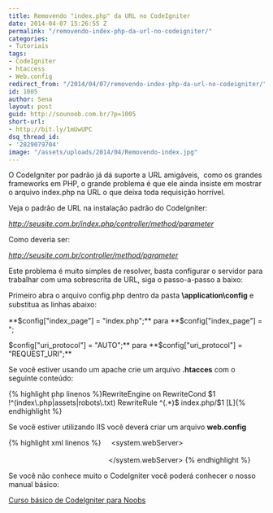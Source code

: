 ```yaml
---
title: Removendo "index.php" da URL no CodeIgniter
date: 2014-04-07 15:26:55 Z
permalink: "/removendo-index-php-da-url-no-codeigniter/"
categories:
- Tutoriais
tags:
- CodeIgniter
- htaccess
- Web.config
redirect_from: "/2014/04/07/removendo-index-php-da-url-no-codeigniter/"
id: 1005
author: Sena
layout: post
guid: http://sounoob.com.br/?p=1005
short-url:
- http://bit.ly/1mUwUPC
dsq_thread_id:
- '2829079704'
image: "/assets/uploads/2014/04/Removendo-index.jpg"
---
```


O CodeIgniter por padrão já dá suporte a URL amigáveis,  como os grandes frameworks em PHP, o grande problema é que ele ainda insiste em mostrar o arquivo index.php na URL o que deixa toda requisição horrível.

Veja o padrão de URL na instalação padrão do CodeIgniter:
  
_http://seusite.com.br/index.php/controller/method/parameter_

Como deveria ser:
  
_http://seusite.com.br/controller/method/parameter<!--more-->_

Este problema é muito simples de resolver, basta configurar o servidor para trabalhar com uma sobrescrita de URL, siga o passo-a-passo a baixo:

Primeiro a<span style="line-height: 18px;">bra o arquivo config.php dentro da pasta </span><strong style="line-height: 18px;">\application\config<strong></strong></strong> <span style="line-height: 18px;">e substitua as linhas abaixo:</span>

**$config["index_page"] = "index.php";** para **$config["index_page"] = ";
  
$config["uri_protocol"] = "AUTO";** para **$config["uri\_protocol"] = "REQUEST\_URI";**

Se você estiver usando um apache crie um arquivo **.htacces** com o seguinte conteúdo:

{% highlight php linenos %}RewriteEngine on
RewriteCond $1 !^(index\.php|assets|robots\.txt)
RewriteRule ^(.*)$ index.php/$1 [L]{% endhighlight %} 

Se você estiver utilizando IIS você deverá criar um arquivo **web.config**

{% highlight xml linenos %}<?xml version="1.0" encoding="UTF-8"?>
 <configuration>
    <system.webServer>
         <rewrite>
             <rules>
                 <rule name="Clean URL" stopProcessing="true">
                     <match url="^(.*)$" />
                     <conditions>
                         <add input="{REQUEST_FILENAME}" matchType="IsFile" negate="true" />
                         <add input="{REQUEST_FILENAME}" matchType="IsDirectory" negate="true" />
                     </conditions>
                     <action type="Rewrite" url="index.php/{R:1}" appendQueryString="false" />
                 </rule>
             </rules>
         </rewrite>
     </system.webServer>
 </configuration>{% endhighlight %} 

Se você não conhece muito o CodeIgniter você poderá conhecer o nosso manual básico:
  
[Curso básico de CodeIgniter para Noobs](/codeigniter-para-noobs/ "CodeIgniter para Noobs")
